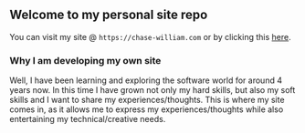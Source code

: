 ## Welcome to my personal site repo

You can visit my site @ `https://chase-william.com` or by clicking this [here](https://chase-william.com).

### Why I am developing my own site

Well, I have been learning and exploring the software world for around 4 years now. In this time I have grown not only my hard skills, but also my soft skills and I want to share my experiences/thoughts. This is where my site comes in, as it allows me to express my experiences/thoughts while also entertaining my technical/creative needs.